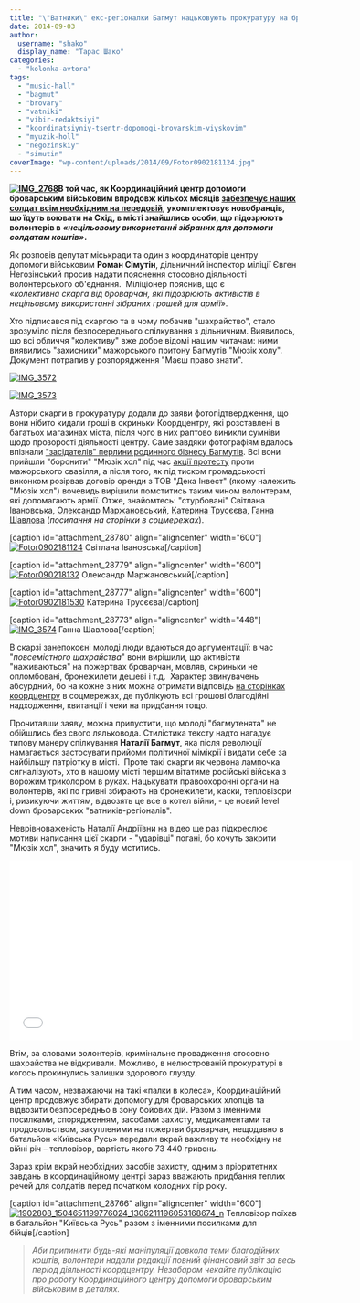 ```yaml
---
title: "\"Ватники\" екс-регіоналки Багмут нацьковують прокуратуру на броварських волонтерів - помста за \"Мюзік хол\"?"
date: 2014-09-03
author: 
  username: "shako"
  display_name: "Тарас Шако"
categories: 
  - "kolonka-avtora"
tags: 
  - "music-hall"
  - "bagmut"
  - "brovary"
  - "vatniki"
  - "vibir-redaktsiyi"
  - "koordinatsiyniy-tsentr-dopomogi-brovarskim-viyskovim"
  - "myuzik-holl"
  - "negozinskiy"
  - "simutin"
coverImage: "wp-content/uploads/2014/09/Fotor0902181124.jpg"
---
```


**[![IMG_2768](https://mpz.brovary.org/wp-content/uploads/2014/09/IMG_2768.jpg)](https://mpz.brovary.org/wp-content/uploads/2014/09/IMG_2768.jpg)В той час, як Координаційний центр допомоги броварським військовим впродовж кількох місяців [забезпечує наших солдат всім необхідним на передовій](https://mpz.brovary.org/brovari-slov-yansk-pershiy-marsh-kidok-dorogoyu-dopomogi/), укомплектовує новобранців, що їдуть воювати на Схід, в місті знайшлись особи, що підозрюють волонтерів в _«нецільовому використанні зібраних для допомоги солдатам коштів»_.** 

Як розповів депутат міськради та один з координаторів центру допомоги військовим **Роман Сімутін**, дільничний інспектор міліції Євген Негозінський просив надати пояснення стосовно діяльності волонтерського об'єднання.  Міліціонер пояснив, що є «_колективна скарга від броварчан, які підозрюють активістів в нецільовому використанні зібраних грошей для армії_».

Хто підписався під скаргою та в чому побачив "шахрайство", стало зрозуміло після безпосереднього спілкування з дільничним. Виявилось, що всі обличчя "колективу" вже добре відомі нашим читачам: ними виявились "захисники" мажорського притону Багмутів "Мюзік холу". Документ потрапив у розпорядження "Маєш право знати".

[![IMG_3572](https://mpz.brovary.org/wp-content/uploads/2014/09/IMG_3572.jpg)](https://mpz.brovary.org/wp-content/uploads/2014/09/IMG_3572.jpg)

[![IMG_3573](https://mpz.brovary.org/wp-content/uploads/2014/09/IMG_3573.jpg)](https://mpz.brovary.org/wp-content/uploads/2014/09/IMG_3573.jpg)

Автори скарги в прокуратуру додали до заяви фотопідтвердження, що вони нібито кидали гроші в скриньки Коордцентру, які розставлені в багатьох магазинах міста, після чого в них раптово виникли сумніви щодо прозорості діяльності центру. Саме завдяки фотографіям вдалось впізнали ["засідателів" перлини родинного бізнесу Багмутів](https://mpz.brovary.org/bagmutenyata-hto-stav-na-zahist-regionalivskogo-pritonu-foto/). Всі вони прийшли "боронити" "Мюзік хол" під час [акції протесту](https://mpz.brovary.org/brovarchani-dali-vladi-10-dniv-na-viselennya-kafe-bagmutiv-z-prometeyu/) проти мажорського свавілля, а після того, як під тиском громадськості виконком розірвав договір оренди з ТОВ "Дека Інвест" (якому належить "Мюзік хол") вочевидь вирішили помститись таким чином волонтерам, які допомагають армії. Отже, знайомтесь: "стурбовані" Світлана Івановська, [Олександр Маржановський](https://vk.com/marzhanovsky), [Катерина Трусєєва](https://vk.com/id232615479), [Ганна Шавлова](https://vk.com/id142142017) (_посилання на сторінки в соцмережах_).

\[caption id="attachment\_28780" align="aligncenter" width="600"\][![Fotor0902181124](https://mpz.brovary.org/wp-content/uploads/2014/09/Fotor0902181124.jpg)](https://mpz.brovary.org/wp-content/uploads/2014/09/Fotor0902181124.jpg) Світлана Івановська\[/caption\]

\[caption id="attachment\_28779" align="aligncenter" width="600"\][![Fotor090218132](https://mpz.brovary.org/wp-content/uploads/2014/09/Fotor090218132.jpg)](https://mpz.brovary.org/wp-content/uploads/2014/09/Fotor090218132.jpg) Олександр Маржановський\[/caption\]

\[caption id="attachment\_28777" align="aligncenter" width="600"\][![Fotor0902181530](https://mpz.brovary.org/wp-content/uploads/2014/09/Fotor0902181530.jpg)](https://mpz.brovary.org/wp-content/uploads/2014/09/Fotor0902181530.jpg) Катерина Трусєєва\[/caption\]

\[caption id="attachment\_28773" align="aligncenter" width="448"\][![IMG_3574](https://mpz.brovary.org/wp-content/uploads/2014/09/IMG_3574.jpg)](https://mpz.brovary.org/wp-content/uploads/2014/09/IMG_3574.jpg) Ганна Шавлова\[/caption\]

В скарзі занепокоєні молоді люди вдаються до аргументації: в час "_повсемістного шахрайства_" вони вирішили, що активісти "наживаються" на пожертвах броварчан, мовляв, скриньки не опломбовані, бронежилети дешеві і т.д.  Характер звинувачень абсурдний, бо на кожне з них можна отримати відповідь [на сторінках коордцентру](https://www.facebook.com/koordcentr.brovary) в соцмережах, де публікують всі грошові благодійні надходження, квитанції і чеки на придбання тощо.

Прочитавши заяву, можна припустити, що молоді "багмутенята" не обійшлись без свого ляльковода. Стилістика тексту надто нагадує типову манеру спілкування **Наталії Багмут**, яка після революції намагається застосувати прийоми політичної мімікрії і видати себе за найбільшу патріотку в місті.  Проте такі скарги як червона лампочка сигналізують, хто в нашому місті першим вітатиме російські війська з ворожим триколором в руках. Нацькувати правоохоронні органи на волонтерів, які по гривні збирають на бронежилети, каски, тепловізори і, ризикуючи життям, відвозять це все в котел війни, - це новий level down броварських "ватників-регіоналів".

Неврівноваженість Наталії Андріївни на відео ще раз підкреслює мотиви написання цієї скарги - "ударівці" погані, бо хочуть закрити "Мюзік хол", значить я буду мститись.

<iframe src="//www.youtube.com/embed/00_uWy0492o" width="600" height="315" frameborder="0" allowfullscreen="allowfullscreen"></iframe>

Втім, за словами волонтерів, кримінальне провадження стосовно шахрайства не відкривали. Можливо, в нелюстрованій прокуратурі в когось прокинулись залишки здорового глузду.

А тим часом, незважаючи на такі «палки в колеса», Координаційний центр продовжує збирати допомогу для броварських хлопців та відвозити безпосередньо в зону бойових дій. Разом з іменними посилками, спорядженням, засобами захисту, медикаментами та продовольством, закупленими на пожертви броварчан, нещодавно в батальйон «Київська Русь» передали вкрай важливу та необхідну на війні річ – тепловізор, вартість якого 73 440 гривень.

Зараз крім вкрай необхідних засобів захисту, одним з пріоритетних завдань в координаційному центрі зараз вважають придбання теплих речей для солдатів перед початком холодних пір року.

\[caption id="attachment\_28766" align="aligncenter" width="600"\][![1902808_1504651199776024_1306211196053168674_n](https://mpz.brovary.org/wp-content/uploads/2014/09/1902808_1504651199776024_1306211196053168674_n.jpg)](https://mpz.brovary.org/wp-content/uploads/2014/09/1902808_1504651199776024_1306211196053168674_n.jpg) Тепловізор поїхав в батальйон "Київська Русь" разом з іменними посилками для бійців\[/caption\]

> _Аби припинити будь-які маніпуляції довкола теми благодійних коштів, волонтери надали редакції повний фінансовий звіт за весь період діяльності коордцентру. Незабаром чекайте публікацію про роботу Координаційного центру допомоги броварським військовим в деталях._
